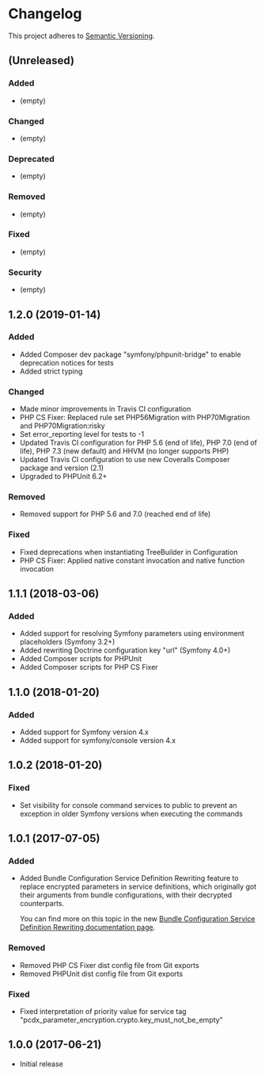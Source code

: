 # Changelog

This project adheres to [Semantic Versioning](http://semver.org/).

## (Unreleased)

### Added

*   (empty)

### Changed

*   (empty)

### Deprecated

*   (empty)

### Removed

*   (empty)

### Fixed

*   (empty)

### Security

*   (empty)

## 1.2.0 (2019-01-14)

### Added

*   Added Composer dev package "symfony/phpunit-bridge" to enable deprecation notices for tests
*   Added strict typing

### Changed

*   Made minor improvements in Travis CI configuration
*   PHP CS Fixer: Replaced rule set PHP56Migration with PHP70Migration and PHP70Migration:risky
*   Set error_reporting level for tests to -1
*   Updated Travis CI configuration for PHP 5.6 (end of life), PHP 7.0 (end of life), PHP 7.3 (new default) and HHVM (no longer supports PHP)
*   Updated Travis CI configuration to use new Coveralls Composer package and version (2.1)
*   Upgraded to PHPUnit 6.2+

### Removed

*   Removed support for PHP 5.6 and 7.0 (reached end of life)

### Fixed

*   Fixed deprecations when instantiating TreeBuilder in Configuration
*   PHP CS Fixer: Applied native constant invocation and native function invocation

## 1.1.1 (2018-03-06)

### Added

*   Added support for resolving Symfony parameters using environment placeholders (Symfony 3.2+)
*   Added rewriting Doctrine configuration key "url" (Symfony 4.0+)
*   Added Composer scripts for PHPUnit
*   Added Composer scripts for PHP CS Fixer

## 1.1.0 (2018-01-20)

### Added

*   Added support for Symfony version 4.x
*   Added support for symfony/console version 4.x

## 1.0.2 (2018-01-20)

### Fixed

*   Set visibility for console command services to public to prevent an exception in older Symfony versions when
    executing the commands

## 1.0.1 (2017-07-05)

### Added

*   Added Bundle Configuration Service Definition Rewriting feature to replace encrypted parameters in service
    definitions, which originally got their arguments from bundle configurations, with their decrypted counterparts.

    You can find more on this topic in the new
    [Bundle Configuration Service Definition Rewriting documentation page](Resources/doc/bundle-configuration-service-definition-rewriting.rst).

### Removed

*   Removed PHP CS Fixer dist config file from Git exports
*   Removed PHPUnit dist config file from Git exports

### Fixed

*   Fixed interpretation of priority value for service tag "pcdx_parameter_encryption.crypto.key_must_not_be_empty"

## 1.0.0 (2017-06-21)

*   Initial release
